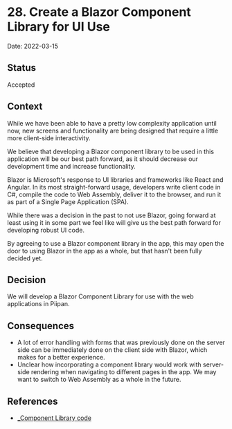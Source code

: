 # 28. Create a Blazor Component Library for UI Use

Date: 2022-03-15

## Status

Accepted

## Context

While we have been able to have a pretty low complexity application until now, new screens and functionality are being designed that require a little more client-side interactivity.

We believe that developing a Blazor component library to be used in this application will be our best path forward, as it should decrease our development time and increase functionality.

Blazor is Microsoft's response to UI libraries and frameworks like React and Angular. In its most straight-forward usage, developers write client code in C#, compile the code to Web Assembly, deliver it to the browser, and run it as part of a Single Page Application (SPA).

While there was a decision in the past to not use Blazor, going forward at least using it in some part we feel like will give us the best path forward for developing robust UI code.

By agreeing to use a Blazor component library in the app, this may open the door to using Blazor in the app as a whole, but that hasn't been fully decided yet.

## Decision

We will develop a Blazor Component Library for use with the web applications in Piipan.

## Consequences

* A lot of error handling with forms that was previously done on the server side can be immediately done on the client side with Blazor, which makes for a better experience.
* Unclear how incorporating a component library would work with server-side rendering when navigating to different pages in the app. We may want to switch to Web Assembly as a whole in the future.

## References
* [_Component Library code](https://github.com/18F/piipan/components)